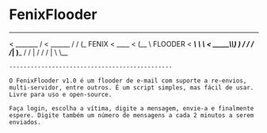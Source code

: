 # FenixFlooder

 __________
< _______ /
 < ______ /   / (_   FENIX
  < ____ <   (__ \        FLOODER
   < ____\    \ \ 
   < _____\\\\_) )
   /           / 
  / /_|  )___ / 
 / |  / /
/  |  \\ \\__
~~~~     (~~~)                 made by Super23
----------------------------------------------

O FenixFlooder v1.0 é um flooder de e-mail com suporte a re-envios, multi-servidor, entre outros. É um script simples, mas fácil de usar. Livre para uso e open-source.

Faça login, escolha a vítima, digite a mensagem, envie-a e finalmente espere. Digite também um número de mensagens a cada 2 minutos a serem enviados.
